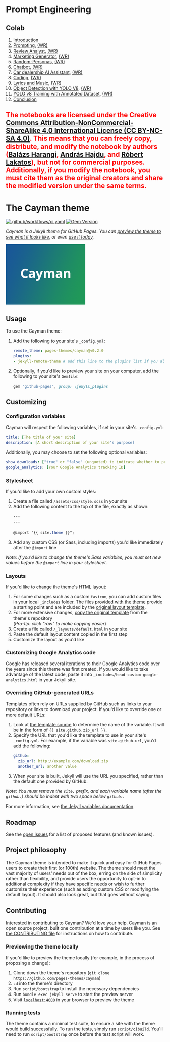 # Prompt Engineering

## Colab

1.  [Introduction](https://colab.research.google.com/drive/1YQ_knmayDKmjcPlbNKf-YQ0jWhVUf4k3?usp=sharing)
2.  [Prompting](https://colab.research.google.com/drive/1PYxgrxd6rD7cn1jENHVkHWTbjnVN3EW-?usp=sharing), [(WR)](https://colab.research.google.com/drive/1tvi1Ua4VfkYN3jlrm8SjxGG1KiDDT9eC?usp=sharing)
3.  [Review Analyst](https://colab.research.google.com/drive/1NzrWdwNX-m0FLaHPqAdFSepIEQUrw856?usp=sharing), [(WR)](https://colab.research.google.com/drive/1eV3mpq4VE9j4RyiTUlgbgdMNLn3qtZF5?usp=sharing)
4.  [Marketing Generator](https://colab.research.google.com/drive/1YGMEnzPt3JuQrrWa6hjeK5Fb7YyhSXjC?usp=sharing), [(WR)](https://colab.research.google.com/drive/19sK3RIFlcqrHHPmjZ0oW3qgCMEaypcNM?usp=sharing)
5.  [Random-Personas](https://colab.research.google.com/drive/1omsHFzTKCSvWEL1kQkfaXB89CXMVGSpu?usp=sharing), [(WR)](https://colab.research.google.com/drive/1p0GaeR46ewrVhk2cctqBj3syV7Ym5-bH?usp=sharing)
6.  [Chatbot](https://colab.research.google.com/drive/17BSv8vPRQ8Wihts9kr5C9sVD306tVq_2?usp=sharing), [(WR)](https://colab.research.google.com/drive/14IOBAPzSYzWzlF0WYGpWxIPti25-MFXG?usp=sharing)
7.  [Car dealership AI Assistant](https://colab.research.google.com/drive/14PqyQjkSSI3nTVKMc_djmnGRMX_ItCUG?usp=sharing), [(WR)](https://colab.research.google.com/drive/1T59NZ0Ia1kWmYxuFIYQUZpP7kdeZzhKR?usp=sharing)
8.  [Coding](https://colab.research.google.com/drive/1Nc-Vcdn8UIWC4sBNmRdPyH8wyszkkCX-?usp=sharing), [(WR)](https://colab.research.google.com/drive/1W82dexmF65BANFW5xpHGH401SbTbUY_9?usp=sharing)
9.  [Lyrics and Music](https://colab.research.google.com/drive/1-fvTWO8IzKeQqkO5aVJrfLGoHwahXa2g?usp=sharing), [(WR)](https://colab.research.google.com/drive/1TTez3Lwti5dmTLzqKxUj7GFPfV93kF5o?usp=sharing)
10. [Object Detection with YOLO V8](https://colab.research.google.com/drive/1Ykj5QhoNTVAa6ECwpqU8TQ2H-uy_vG3L?usp=sharing), [(WR)](https://colab.research.google.com/drive/1scsdMcIYYGtD4Gun4l03_F8_pa6kzhkR?usp=sharing)
11. [YOLO v8 Training with Annotated Dataset](https://colab.research.google.com/drive/1no4_hqUyQRmeQY1Thi3mQayXFcF6vY1R?usp=sharing), [(WR)](https://colab.research.google.com/drive/1CXfmDSVruhHv6TB-AVaJJumgL07y3SKB?usp=sharing)
12. [Conclusion](https://colab.research.google.com/drive/1JO-b_GI96bWIDmwg81MMe_j2ppQnqoVa?usp=sharing)

## <FONT COLOR="red">The notebooks are licensed under the Creative [Commons Attribution-NonCommercial-ShareAlike 4.0 International License (CC BY-NC-SA 4.0)](https://creativecommons.org/). This means that you can freely copy, distribute, and modify the notebook by authors ([Balázs Harangi](https://inf.unideb.hu/dr-harangi-balazs), [András Hajdu](https://inf.unideb.hu/munkatars/4250), and [Róbert Lakatos](https://inf.unideb.hu/lakatos-robert-tanarseged)), but not for commercial purposes. Additionally, if you modify the notebook, you must cite them as the original creators and share the modified version under the same terms.
</FONT>

# The Cayman theme

[![.github/workflows/ci.yaml](https://github.com/pages-themes/cayman/actions/workflows/ci.yaml/badge.svg)](https://github.com/pages-themes/cayman/actions/workflows/ci.yaml) [![Gem Version](https://badge.fury.io/rb/jekyll-theme-cayman.svg)](https://badge.fury.io/rb/jekyll-theme-cayman)

*Cayman is a Jekyll theme for GitHub Pages. You can [preview the theme to see what it looks like](http://pages-themes.github.io/cayman), or even [use it today](#usage).*

![Thumbnail of Cayman](thumbnail.png)

## Usage

To use the Cayman theme:

1. Add the following to your site's `_config.yml`:

    ```yml
    remote_theme: pages-themes/cayman@v0.2.0
    plugins:
    - jekyll-remote-theme # add this line to the plugins list if you already have one
    ```

2. Optionally, if you'd like to preview your site on your computer, add the following to your site's `Gemfile`:

    ```ruby
    gem "github-pages", group: :jekyll_plugins
    ```

## Customizing

### Configuration variables

Cayman will respect the following variables, if set in your site's `_config.yml`:

```yml
title: [The title of your site]
description: [A short description of your site's purpose]
```

Additionally, you may choose to set the following optional variables:

```yml
show_downloads: ["true" or "false" (unquoted) to indicate whether to provide a download URL]
google_analytics: [Your Google Analytics tracking ID]
```

### Stylesheet

If you'd like to add your own custom styles:

1. Create a file called `/assets/css/style.scss` in your site
2. Add the following content to the top of the file, exactly as shown:
    ```scss
    ---
    ---

    @import "{{ site.theme }}";
    ```
3. Add any custom CSS (or Sass, including imports) you'd like immediately after the `@import` line

*Note: If you'd like to change the theme's Sass variables, you must set new values before the `@import` line in your stylesheet.*

### Layouts

If you'd like to change the theme's HTML layout:

1. For some changes such as a custom `favicon`, you can add custom files in your local `_includes` folder. The files [provided with the theme](https://github.com/pages-themes/cayman/tree/master/_includes) provide a starting point and are included by the [original layout template](https://github.com/pages-themes/cayman/blob/master/_layouts/default.html).
2. For more extensive changes, [copy the original template](https://github.com/pages-themes/cayman/blob/master/_layouts/default.html) from the theme's repository<br />(*Pro-tip: click "raw" to make copying easier*)
3. Create a file called `/_layouts/default.html` in your site
4. Paste the default layout content copied in the first step
5. Customize the layout as you'd like

### Customizing Google Analytics code

Google has released several iterations to their Google Analytics code over the years since this theme was first created. If you would like to take advantage of the latest code, paste it into `_includes/head-custom-google-analytics.html` in your Jekyll site.

### Overriding GitHub-generated URLs

Templates often rely on URLs supplied by GitHub such as links to your repository or links to download your project. If you'd like to override one or more default URLs:

1. Look at [the template source](https://github.com/pages-themes/cayman/blob/master/_layouts/default.html) to determine the name of the variable. It will be in the form of `{{ site.github.zip_url }}`.
2. Specify the URL that you'd like the template to use in your site's `_config.yml`. For example, if the variable was `site.github.url`, you'd add the following:
    ```yml
    github:
      zip_url: http://example.com/download.zip
      another_url: another value
    ```
3. When your site is built, Jekyll will use the URL you specified, rather than the default one provided by GitHub.

*Note: You must remove the `site.` prefix, and each variable name (after the `github.`) should be indent with two space below `github:`.*

For more information, see [the Jekyll variables documentation](https://jekyllrb.com/docs/variables/).

## Roadmap

See the [open issues](https://github.com/pages-themes/cayman/issues) for a list of proposed features (and known issues).

## Project philosophy

The Cayman theme is intended to make it quick and easy for GitHub Pages users to create their first (or 100th) website. The theme should meet the vast majority of users' needs out of the box, erring on the side of simplicity rather than flexibility, and provide users the opportunity to opt-in to additional complexity if they have specific needs or wish to further customize their experience (such as adding custom CSS or modifying the default layout). It should also look great, but that goes without saying.

## Contributing

Interested in contributing to Cayman? We'd love your help. Cayman is an open source project, built one contribution at a time by users like you. See [the CONTRIBUTING file](docs/CONTRIBUTING.md) for instructions on how to contribute.

### Previewing the theme locally

If you'd like to preview the theme locally (for example, in the process of proposing a change):

1. Clone down the theme's repository (`git clone https://github.com/pages-themes/cayman`)
2. `cd` into the theme's directory
3. Run `script/bootstrap` to install the necessary dependencies
4. Run `bundle exec jekyll serve` to start the preview server
5. Visit [`localhost:4000`](http://localhost:4000) in your browser to preview the theme

### Running tests

The theme contains a minimal test suite, to ensure a site with the theme would build successfully. To run the tests, simply run `script/cibuild`. You'll need to run `script/bootstrap` once before the test script will work.
